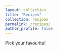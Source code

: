 ```yaml
---
layout: collection
title: "Recipes"
collection: recipes
permalink: /recipes/
author_profile: false
---
```


Pick your favourite!
